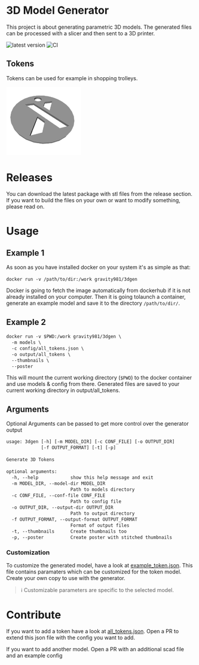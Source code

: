 # 3D Model Generator
This project is about generating parametric 3D models. The generated files can be processed with a slicer and then sent to a 3D printer. 

![latest version](https://img.shields.io/github/v/release/gravity981/3d_model_generator)
![CI](https://github.com/gravity981/3d_model_generator/actions/workflows/continous_integration.yml/badge.svg)

## Tokens
Tokens can be used for example in shopping trolleys.

<img src="example.png" alt="example token" width="200"/>


# Releases
You can download the latest package with stl files from the release section. If you want to build the files on your own or want to modify something, please read on.


# Usage

## Example 1
As soon as you have installed docker on your system it's as simple as that:

`docker run -v /path/to/dir:/work gravity981/3dgen`

Docker is going to fetch the image automatically from dockerhub if it is not already installed on your computer. 
Then it is going tolaunch a container, generate an example model and save it to the directory `/path/to/dir/`.

## Example 2

```
docker run -v $PWD:/work gravity981/3dgen \
  -m models \
  -c config/all_tokens.json \
  -o output/all_tokens \
  --thumbnails \
  --poster
```
This will mount the current working directory (`$PWD`) to the docker container and use models & config from there.
Generated files are saved to your current working directory in output/all_tokens.


## Arguments
Optional Arguments can be passed to get more control over the generator output
```
usage: 3dgen [-h] [-m MODEL_DIR] [-c CONF_FILE] [-o OUTPUT_DIR]
             [-f OUTPUT_FORMAT] [-t] [-p]

Generate 3D Tokens

optional arguments:
  -h, --help            show this help message and exit
  -m MODEL_DIR, --model-dir MODEL_DIR
                        Path to models directory
  -c CONF_FILE, --conf-file CONF_FILE
                        Path to config file
  -o OUTPUT_DIR, --output-dir OUTPUT_DIR
                        Path to output directory
  -f OUTPUT_FORMAT, --output-format OUTPUT_FORMAT
                        Format of output files
  -t, --thumbnails      Create thumbnails too
  -p, --poster          Create poster with stitched thumbnails
```
### Customization
To customize the generated model, have a look at [example_token.json](config/example_token.json). 
This file contains paramaters which can be customized for the token model. Create your own copy to use with the generator.
> :information_source: Customizable parameters are specific to the selected model.


# Contribute
If you want to add a token have a look at [all_tokens.json](config/all_tokens.json). Open a PR to extend this json file with the config you want to add.

If you want to add another model. Open a PR with an additional scad file and an example config